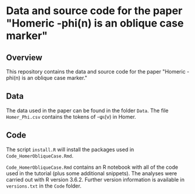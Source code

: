 # Data and source code for the paper "Homeric -phi(n) is an oblique case marker"


## Overview

This repository contains the data and source code for the paper "Homeric -phi(n) is an oblique case marker."

## Data

The data used in the paper can be found in the folder `Data`. The file `Homer_Phi.csv` contains the tokens of -φι(ν)  in Homer.

## Code

The script `install.R`  will install the packages used in `Code_HomerObliqueCase.Rmd`.

`Code_HomerObliqueCase.Rmd` contains an R notebook with all of the code used in the tutorial (plus some additional snippets). The analyses were carried out with R version 3.6.2. Further version information is available in `versions.txt` in the `Code` folder.


